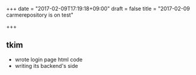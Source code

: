 +++
date = "2017-02-09T17:19:18+09:00"
draft = false
title = "2017-02-09 carmerepository is on test"

+++


## tkim
* wrote login page html code
* writing its backend's side